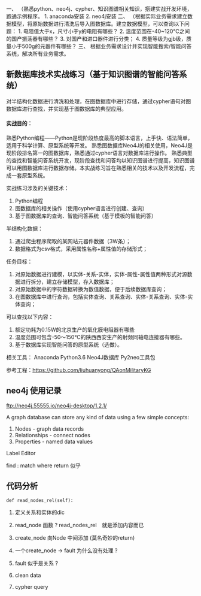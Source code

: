 一、 （熟悉python、neo4j、cypher、知识图谱相关知识，搭建实战开发环境，跑通示例程序。
	1. anaconda安装
	2. neo4j安装
二、 （根据实际业务需求建立数据模型，将原始数据进行清洗后导入图数据库。建立数据模型，可以查询以下问题：
	1. 电阻值大于x，尺寸小于y的电阻有哪些？
	2. 温度范围在-40~120℃之间的国产振荡器有哪些？
	3. 对国产和进口器件进行分类；
	4. 质量等级为gjb级，质量小于500g的元器件有哪些？
三、 根据业务需求设计并实现智能搜索/智能问答系统，解决所有业务需求。

## 新数据库技术实战练习（基于知识图谱的智能问答系统）

对半结构化数据进行清洗和处理，在图数据库中进行存储，通过cypher语句对图数据库进行查找，并实现基于图数据库的典型应用。

#### 实战目的：
熟悉Python编程——Python是现阶段热度最高的脚本语言，上手快、语法简单，适用于科学计算、原型系统等开发。
熟悉图数据库Neo4J的相关使用，Neo4J是现阶段排名第一的图数据库，熟悉通过cypher语言对数据库进行操作。
熟悉典型的查找和智能问答系统开发，现阶段查找和问答均以知识图谱进行提高，知识图谱可以用图数据库进行数据存储。本实战练习旨在熟悉相关的技术以及开发流程，完成一套原型系统。

实战练习涉及的关键技术：
1. Python编程
2. 图数据库的相关操作（使用cypher语言进行创建、查询）
3. 基于图数据库的查询、智能问答系统（基于模板的智能问答）

半结构化数据：
1. 通过爬虫程序爬取的某网站元器件数据（3W条）；
2. 数据格式为csv格式，采用属性名称+属性值的存储形式；

任务目标：

1. 对原始数据进行建模，以实体-关系-实体，实体-属性-属性值两种形式对源数据进行拆分，建立存储模型，存入数据库；
2. 对原始数据中的字符数据转换为数值数据，便于后续数据库查询；
3. 在图数据库中进行查询，包括实体查询、关系查询、实体-关系查询、实体-实体查询；

可以查找以下内容：

1. 额定功耗为0.15W的北京生产的氧化膜电阻器有哪些
2. 温度范围可包含-50～150℃的陕西西安生产的射频同轴电连接器有哪些。
3. 基于数据库实现智能问答的原型系统（选做）。

相关工具：
Anaconda
Python3.6
Neo4J数据库
Py2neo工具包

参考工程：https://github.com/liuhuanyong/QAonMilitaryKG


## neo4j 使用记录
ftp://neo4j.55555.io/neo4j-desktop/1.2.1/

A graph database can store any kind of data using a few simple concepts:
1. Nodes - graph data records
1. Relationships - connect nodes
1. Properties - named data values

Label
Editor

find : match where return 似乎

## 代码分析
    def read_nodes_rel(self):

1. 定义关系和实体的dic
2. read_node 函数 ? read_nodes_rel　就是添加内容而已
3. create_node 向Node 中间添加 (莫名奇妙的return)
4. 一个create_node -> fault 为什么没有处理 ?
5. fault 似乎是关系 ?


1. clean data
2. cypher query
